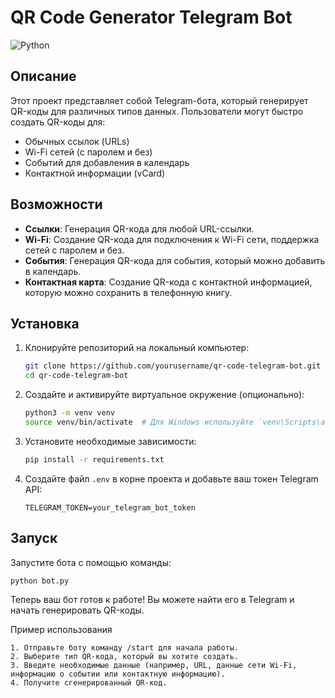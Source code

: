 # QR Code Generator Telegram Bot

![Python](https://img.shields.io/badge/Python-3.x-blue)

## Описание

Этот проект представляет собой Telegram-бота, который генерирует QR-коды для различных типов данных. Пользователи могут быстро создать QR-коды для:

- Обычных ссылок (URLs)
- Wi-Fi сетей (с паролем и без)
- Событий для добавления в календарь
- Контактной информации (vCard)

## Возможности

- **Ссылки**: Генерация QR-кода для любой URL-ссылки.
- **Wi-Fi**: Создание QR-кода для подключения к Wi-Fi сети, поддержка сетей с паролем и без.
- **События**: Генерация QR-кода для события, который можно добавить в календарь.
- **Контактная карта**: Создание QR-кода с контактной информацией, которую можно сохранить в телефонную книгу.

## Установка

1. Клонируйте репозиторий на локальный компьютер:

    ```bash
    git clone https://github.com/yourusername/qr-code-telegram-bot.git
    cd qr-code-telegram-bot
    ```

2. Создайте и активируйте виртуальное окружение (опционально):

    ```bash
    python3 -m venv venv
    source venv/bin/activate  # Для Windows используйте `venv\Scripts\activate`
    ```

3. Установите необходимые зависимости:

    ```bash
    pip install -r requirements.txt
    ```

4. Создайте файл `.env` в корне проекта и добавьте ваш токен Telegram API:

    ```env
    TELEGRAM_TOKEN=your_telegram_bot_token
    ```

## Запуск

Запустите бота с помощью команды:

```bash
python bot.py
```
Теперь ваш бот готов к работе! Вы можете найти его в Telegram и начать генерировать QR-коды.

Пример использования
  
    1. Отправьте боту команду /start для начала работы.
    2. Выберите тип QR-кода, который вы хотите создать.
    3. Введите необходимые данные (например, URL, данные сети Wi-Fi, информацию о событии или контактную информацию).
    4. Получите сгенерированный QR-код.
